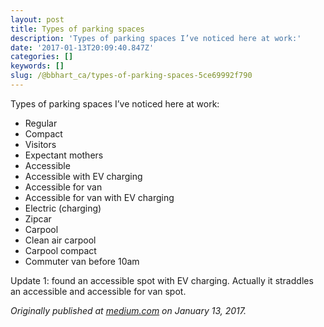 ```yaml
---
layout: post
title: Types of parking spaces
description: 'Types of parking spaces I’ve noticed here at work:'
date: '2017-01-13T20:09:40.847Z'
categories: []
keywords: []
slug: /@bbhart_ca/types-of-parking-spaces-5ce69992f790
---
```


Types of parking spaces I’ve noticed here at work:

*   Regular
*   Compact
*   Visitors
*   Expectant mothers
*   Accessible
*   Accessible with EV charging
*   Accessible for van
*   Accessible for van with EV charging
*   Electric (charging)
*   Zipcar
*   Carpool
*   Clean air carpool
*   Carpool compact
*   Commuter van before 10am

Update 1: found an accessible spot with EV charging. Actually it straddles an accessible and accessible for van spot.

_Originally published at_ [_medium.com_](https://medium.com/@bbhart/types-of-parking-spaces-a02714d7c067) _on January 13, 2017._
